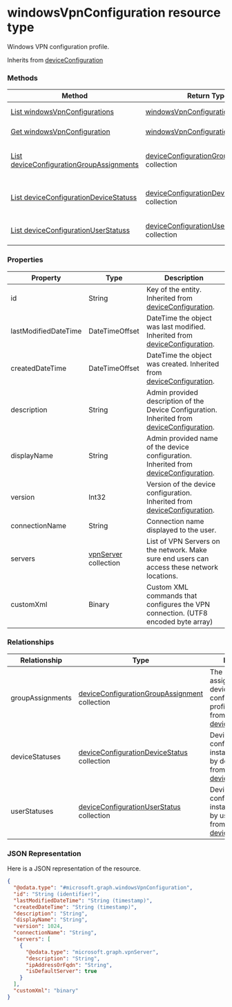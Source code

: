 # windowsVpnConfiguration resource type

Windows VPN configuration profile.

Inherits from [deviceConfiguration](deviceConfiguration.md)

### Methods
|Method|Return Type|Description|
|---|---|---|
|[List windowsVpnConfigurations](../api/windowsVpnConfiguration_list.md)|[windowsVpnConfiguration](windowsVpnConfiguration.md) collection|List properties and relationships of the [windowsVpnConfiguration](../resource/windowsVpnConfiguration.md) objects.|
|[Get windowsVpnConfiguration](../api/windowsVpnConfiguration_get.md)|[windowsVpnConfiguration](windowsVpnConfiguration.md)|Read properties and relationships of the [windowsVpnConfiguration](../resource/windowsVpnConfiguration.md) object.|
|[List deviceConfigurationGroupAssignments](../api/windowsVpnConfiguration_list_deviceConfigurationGroupAssignment.md)|[deviceConfigurationGroupAssignment](deviceConfigurationGroupAssignment.md) collection|Get the deviceConfigurationGroupAssignments from the groupAssignments navigation property.|
|[List deviceConfigurationDeviceStatuss](../api/windowsVpnConfiguration_list_deviceConfigurationDeviceStatus.md)|[deviceConfigurationDeviceStatus](deviceConfigurationDeviceStatus.md) collection|Get the deviceConfigurationDeviceStatuss from the deviceStatuses navigation property.|
|[List deviceConfigurationUserStatuss](../api/windowsVpnConfiguration_list_deviceConfigurationUserStatus.md)|[deviceConfigurationUserStatus](deviceConfigurationUserStatus.md) collection|Get the deviceConfigurationUserStatuss from the userStatuses navigation property.|

### Properties
|Property|Type|Description|
|---|---|---|
|id|String|Key of the entity. Inherited from [deviceConfiguration](deviceConfiguration.md).|
|lastModifiedDateTime|DateTimeOffset|DateTime the object was last modified. Inherited from [deviceConfiguration](deviceConfiguration.md).|
|createdDateTime|DateTimeOffset|DateTime the object was created. Inherited from [deviceConfiguration](deviceConfiguration.md).|
|description|String|Admin provided description of the Device Configuration. Inherited from [deviceConfiguration](deviceConfiguration.md).|
|displayName|String|Admin provided name of the device configuration. Inherited from [deviceConfiguration](deviceConfiguration.md).|
|version|Int32|Version of the device configuration. Inherited from [deviceConfiguration](deviceConfiguration.md).|
|connectionName|String|Connection name displayed to the user.|
|servers|[vpnServer](vpnServer.md) collection|List of VPN Servers on the network. Make sure end users can access these network locations.|
|customXml|Binary|Custom XML commands that configures the VPN connection. (UTF8 encoded byte array)|

### Relationships
|Relationship|Type|Description|
|---|---|---|
|groupAssignments|[deviceConfigurationGroupAssignment](deviceConfigurationGroupAssignment.md) collection|The list of group assignments for the device configuration profile. Inherited from [deviceConfiguration](deviceConfiguration.md)|
|deviceStatuses|[deviceConfigurationDeviceStatus](deviceConfigurationDeviceStatus.md) collection|Device configuration installation stauts by device. Inherited from [deviceConfiguration](deviceConfiguration.md)|
|userStatuses|[deviceConfigurationUserStatus](deviceConfigurationUserStatus.md) collection|Device configuration installation stauts by user. Inherited from [deviceConfiguration](deviceConfiguration.md)|

### JSON Representation
Here is a JSON representation of the resource.
<!-- {
  "blockType": "resource",
  "keyProperty": "id",
  "@odata.type": "microsoft.graph.windowsVpnConfiguration"
}
-->
```json
{
  "@odata.type": "#microsoft.graph.windowsVpnConfiguration",
  "id": "String (identifier)",
  "lastModifiedDateTime": "String (timestamp)",
  "createdDateTime": "String (timestamp)",
  "description": "String",
  "displayName": "String",
  "version": 1024,
  "connectionName": "String",
  "servers": [
    {
      "@odata.type": "microsoft.graph.vpnServer",
      "description": "String",
      "ipAddressOrFqdn": "String",
      "isDefaultServer": true
    }
  ],
  "customXml": "binary"
}
```

